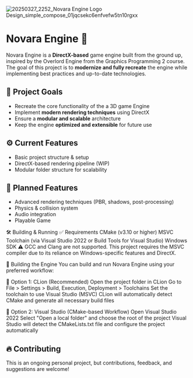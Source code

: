 
![20250327_2252_Novara Engine Logo Design_simple_compose_01jqcsekc6enfvefw5tn10rgxx](https://github.com/user-attachments/assets/1abc67da-a420-488d-920a-dbb4683bfeb9)

# Novara Engine 🚀  

Novara Engine is a **DirectX-based** game engine built from the ground up, inspired by the Overlord Engine from the Graphics Programming 2 course. The goal of this project is to **modernize and fully recreate** the engine while implementing best practices and up-to-date technologies.

## 🎯 **Project Goals**
- Recreate the core functionality of the a 3D game Engine
- Implement **modern rendering techniques** using DirectX
- Ensure a **modular and scalable** architecture
- Keep the engine **optimized and extensible** for future use

## ⚙️ **Current Features**
- Basic project structure & setup
- DirectX-based rendering pipeline (WIP)
- Modular folder structure for scalability

## 📌 **Planned Features**
- Advanced rendering techniques (PBR, shadows, post-processing)
- Physics & collision system
- Audio integration
- Playable Game

🛠️ Building & Running
✅ Requirements
CMake (v3.10 or higher)
MSVC Toolchain (via Visual Studio 2022 or Build Tools for Visual Studio)
Windows SDK
⚠️ GCC and Clang are not supported. This project requires the MSVC compiler due to its reliance on Windows-specific features and DirectX.

🚀 Building the Engine
You can build and run Novara Engine using your preferred workflow:

🧩 Option 1: CLion (Recommended)
Open the project folder in CLion
Go to File > Settings > Build, Execution, Deployment > Toolchains
Set the toolchain to use Visual Studio (MSVC)
CLion will automatically detect CMake and generate all necessary build files

🎯 Option 2: Visual Studio (CMake-based Workflow)
Open Visual Studio 2022
Select "Open a local folder" and choose the root of the project
Visual Studio will detect the CMakeLists.txt file and configure the project automatically


## 🔥 **Contributing**
This is an ongoing personal project, but contributions, feedback, and suggestions are welcome!
